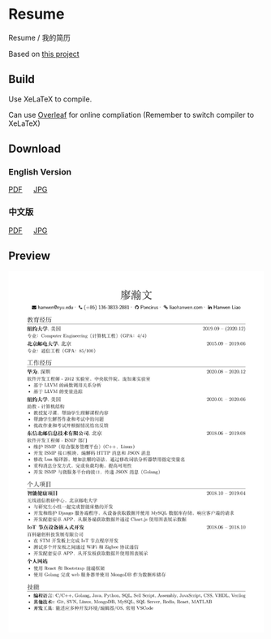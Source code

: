 # Resume

Resume / 我的简历

Based on [this project](https://github.com/ice1000/resume)

## Build

Use XeLaTeX to compile.

Can use [Overleaf](https://www.overleaf.com/) for online compliation (Remember to switch compiler to XeLaTeX) 

## Download

### English Version
[PDF](./resume.pdf) &emsp; [JPG](./resume.jpg)

### 中文版
[PDF](./resume-cn.pdf) &emsp; [JPG](./resume-cn.jpg)

## Preview

![Chinese version](./resume-cn.jpg)
